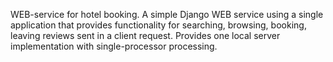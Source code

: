 WEB-service for hotel booking.
A simple Django WEB service using a single application that provides functionality for searching, browsing, booking, leaving reviews sent in a client request.
Provides one local server implementation with single-processor processing.
